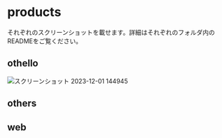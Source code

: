 # products
それぞれのスクリーンショットを載せます。詳細はそれぞれのフォルダ内のREADMEをご覧ください。

## othello
![スクリーンショット 2023-12-01 144945](https://github.com/SyunsukeTooyama/products/assets/138125489/36037cb6-401d-4a6d-969a-2ca8931fcfc6)

## others

## web
